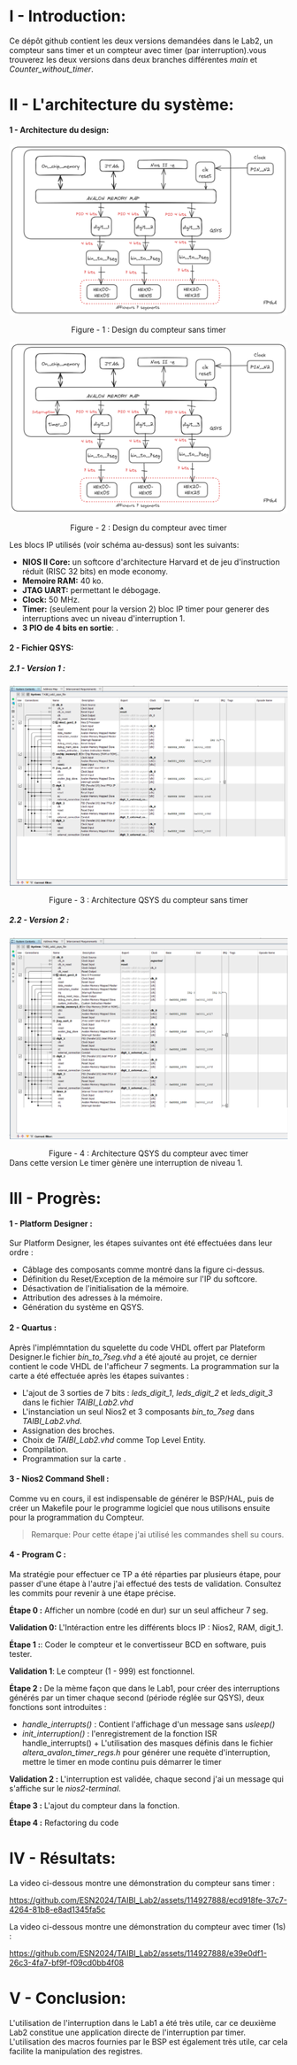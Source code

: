 # I - Introduction:
Ce dépôt github contient les deux versions demandées dans le Lab2, un compteur sans timer et un compteur avec timer (par interruption).vous trouverez les deux versions dans deux branches différentes *main* et *Counter_without_timer*.


# II - L'architecture du système:
#### 1 - Architecture du design:
![plot](./photos/arch_without_Timer_.png)
<div align="center">
  Figure - 1 : Design du compteur sans timer
</div>

![plot](./photos/arch_with_Timer.png)
 <div align="center">
  Figure - 2 : Design du compteur avec timer
</div>


Les blocs IP utilisés (voir schéma au-dessus) sont les suivants:
- **NIOS II Core:** un softcore d'architecture Harvard et de jeu d'instruction réduit (RISC 32 bits) en mode economy.
- **Memoire RAM:** 40 ko.
- **JTAG UART:** permettant le débogage.
- **Clock:** 50 MHz.
- **Timer:** (seulement pour la version 2) bloc IP timer pour generer des interruptions avec un niveau d'interruption 1.
- **3 PIO de 4 bits en sortie**: .

#### 2 - Fichier QSYS:
##### 2.1 - Version 1 :
![plot](./photos/QSYS_without_Timer.png)
<div align="center">
  Figure - 3 : Architecture QSYS du compteur sans timer
</div>

##### 2.2 - Version 2 :
![plot](./photos/QSYS_Timer.png)
 <div align="center">
  Figure - 4 : Architecture QSYS du compteur avec timer
 </div>
  Dans cette version Le timer gènère  une interruption de niveau 1.

# III - Progrès:
#### 1 - Platform Designer :
Sur Platform Designer, les étapes suivantes ont été effectuées dans leur ordre :
-   Câblage des composants comme montré dans la figure ci-dessus.
-   Définition du Reset/Exception de la mémoire sur l'IP du softcore.
-   Désactivation de l'initialisation de la mémoire.
-   Attribution des adresses à la mémoire.
-   Génération du système en QSYS.

#### 2 - Quartus :
Après l'implémntation du squelette du code VHDL offert par Plateform Designer.le fichier *bin_to_7seg.vhd* a été ajouté au projet, ce dernier contient le code VHDL de l'afficheur 7 segments. La programmation sur la carte a été effectuée après les étapes suivantes :
-   L'ajout de 3 sorties de 7 bits : *leds_digit_1*, *leds_digit_2* et *leds_digit_3* dans le fichier *TAIBI_Lab2.vhd*
-   L'instanciation un seul Nios2 et 3 composants *bin_to_7seg* dans *TAIBI_Lab2.vhd*.
-   Assignation des broches.
-   Choix de *TAIBI_Lab2.vhd* comme Top Level Entity.
-   Compilation.
-   Programmation sur la carte .

#### 3 - Nios2 Command Shell :
Comme vu en cours, il est indispensable de générer le BSP/HAL, puis de créer un Makefile pour le programme logiciel que nous utilisons ensuite pour la programmation du Compteur.
> Remarque: Pour cette étape j'ai utilisé les commandes shell su cours.

#### 4 - Program C :
Ma stratégie pour effectuer ce TP a été réparties par plusieurs étape, pour passer d'une étape à l'autre j'ai effectué des tests de validation. Consultez les commits pour revenir à une étape précise. 

**Étape 0 :** Afficher un nombre (codé en dur) sur un seul afficheur 7 seg.

**Validation 0:** L'Intéraction entre les différents blocs IP : Nios2, RAM, digit_1.

**Étape 1 :**: Coder le compteur et le convertisseur BCD en software, puis tester.

**Validation 1**: Le compteur (1 - 999) est fonctionnel.

**Étape 2 :** De la mème façon que dans le Lab1, pour créer des interruptions générés par un timer chaque second (période réglée sur QSYS), deux fonctions sont introduites :
-   *handle_interrupts()* : Contient l'affichage d'un message sans *usleep()*
-   *init_interruption()* : l'enregistrement de la fonction ISR handle_interrupts() + L'utilisation des masques définis dans le fichier *altera_avalon_timer_regs.h* pour générer une requète d'interruption, mettre le timer en mode continu puis démarrer le timer 

**Validation 2 :** L'interruption est validée, chaque second j'ai un message qui s'affiche sur le *nios2-terminal*.

**Étape 3 :** L'ajout du compteur dans la fonction.

**Étape 4 :** Refactoring du code

# IV - Résultats:
La video ci-dessous montre une démonstration du compteur sans timer :

https://github.com/ESN2024/TAIBI_Lab2/assets/114927888/ecd918fe-37c7-4264-81b8-e8ad1345fa5c


La video ci-dessous montre une démonstration du compteur avec timer (1s) :

https://github.com/ESN2024/TAIBI_Lab2/assets/114927888/e39e0df1-26c3-4fa7-bf9f-f09cd0bb4f08


# V - Conclusion:
L'utilisation de l'interruption dans le Lab1 a été très utile, car ce deuxième Lab2 constitue une application directe de l'interruption par timer. L'utilisation des macros fournies par le BSP est également très utile, car cela facilite la manipulation des registres.
